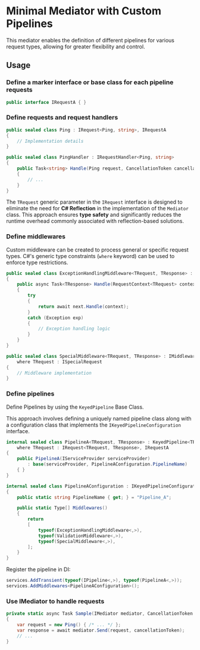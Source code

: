 # Minimal Mediator with Custom Pipelines

This mediator enables the definition of different pipelines for various request types, allowing for greater flexibility and control.

## Usage

### **Define a marker interface or base class for each pipeline requests**

   ```csharp
   public interface IRequestA { }
   ```
   
### Define requests and request handlers


```csharp
public sealed class Ping : IRequest<Ping, string>, IRequestA
{
    // Implementation details
}

public sealed class PingHandler : IRequestHandler<Ping, string>
{
    public Task<string> Handle(Ping request, CancellationToken cancellationToken)
    {
        // ...
    }
}
```

The `TRequest` generic parameter in the `IRequest` interface is designed to eliminate the need for **C# Reflection** in the implementation of the `Mediator` class. This approach ensures **type safety** and significantly reduces the runtime overhead commonly associated with reflection-based solutions.

### Define middlewares

Custom middleware can be created to process general or specific request types. C#'s generic type constraints (`where` keyword) can be used to enforce type restrictions.

```csharp
public sealed class ExceptionHandlingMiddleware<TRequest, TResponse> : IMiddleware<TRequest, TResponse>
{
    public async Task<TResponse> Handle(RequestContext<TRequest> context, IRequestProcessor<TRequest, TResponse> next)
    {
        try
        {
            return await next.Handle(context);
        }
        catch (Exception exp)
        {
            // Exception handling logic
        }
    }
}

public sealed class SpecialMiddleware<TRequest, TResponse> : IMiddleware<TRequest, TResponse>
    where TRequest : ISpecialRequest
{
    // Middleware implementation
}
```

### Define pipelines

   Define Pipelines by using the `KeyedPipeline` Base Class.
   
   This approach involves defining a uniquely named pipeline class along with a configuration class that implements the `IKeyedPipelineConfiguration` interface.

   ```csharp
   internal sealed class PipelineA<TRequest, TResponse> : KeyedPipeline<TRequest, TResponse>
       where TRequest : IRequest<TRequest, TResponse>, IRequestA
   {
       public PipelineA(IServiceProvider serviceProvider)
           : base(serviceProvider, PipelineAConfiguration.PipelineName)
       { }
   }

   internal sealed class PipelineAConfiguration : IKeyedPipelineConfiguration
   {
       public static string PipelineName { get; } = "Pipeline_A";

       public static Type[] Middlewares()
       {
           return
           [
               typeof(ExceptionHandlingMiddleware<,>),
               typeof(ValidationMiddleware<,>),
               typeof(SpecialMiddleware<,>),
           ];
       }
   }
   ```

   Register the pipeline in DI:

   ```csharp
   services.AddTransient(typeof(IPipeline<,>), typeof(PipelineA<,>));
   services.AddMiddlewares<PipelineAConfiguration>();
   ```
### Use IMediator to handle requests

```csharp
private static async Task Sample(IMediator mediator, CancellationToken cancellationToken)
{
    var request = new Ping() { /* ... */ };
    var response = await mediator.Send(request, cancellationToken);
    // ...
}
```
